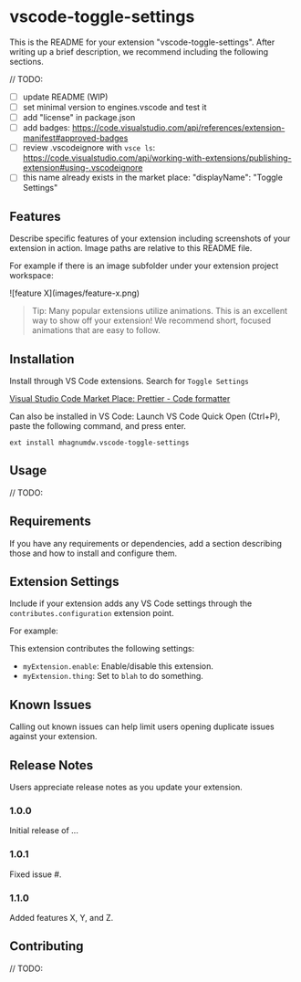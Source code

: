 # vscode-toggle-settings

This is the README for your extension "vscode-toggle-settings". After writing up a brief description, we recommend including the following sections.

// TODO:
- [ ] update README (WIP)
- [ ] set minimal version to engines.vscode and test it
- [ ] add "license" in package.json
- [ ] add badges: https://code.visualstudio.com/api/references/extension-manifest#approved-badges
- [ ] review .vscodeignore with `vsce ls`: https://code.visualstudio.com/api/working-with-extensions/publishing-extension#using-.vscodeignore
- [ ] this name already exists in the market place: "displayName": "Toggle Settings"

## Features

Describe specific features of your extension including screenshots of your extension in action. Image paths are relative to this README file.

For example if there is an image subfolder under your extension project workspace:

\!\[feature X\]\(images/feature-x.png\)

> Tip: Many popular extensions utilize animations. This is an excellent way to show off your extension! We recommend short, focused animations that are easy to follow.

## Installation

Install through VS Code extensions. Search for `Toggle Settings`

[Visual Studio Code Market Place: Prettier - Code formatter](https://marketplace.visualstudio.com/items?itemName=mhagnumdw.vscode-toggle-settings)

Can also be installed in VS Code: Launch VS Code Quick Open (Ctrl+P), paste the following command, and press enter.

```
ext install mhagnumdw.vscode-toggle-settings
```

## Usage

// TODO:

## Requirements

If you have any requirements or dependencies, add a section describing those and how to install and configure them.

## Extension Settings

Include if your extension adds any VS Code settings through the `contributes.configuration` extension point.

For example:

This extension contributes the following settings:

* `myExtension.enable`: Enable/disable this extension.
* `myExtension.thing`: Set to `blah` to do something.

## Known Issues

Calling out known issues can help limit users opening duplicate issues against your extension.

## Release Notes

Users appreciate release notes as you update your extension.

### 1.0.0

Initial release of ...

### 1.0.1

Fixed issue #.

### 1.1.0

Added features X, Y, and Z.

## Contributing

// TODO:
